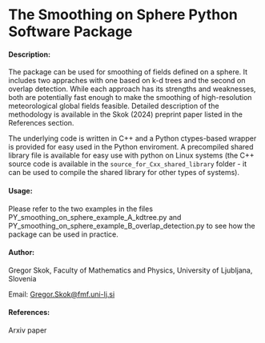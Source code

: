 # The Smoothing on Sphere Python Software Package

#### Description:

The package can be used for smoothing of fields defined on a sphere. It includes two appraches with one based on k-d trees and the second on overlap detection. While each approach has its strengths and weaknesses, both are potentially fast enough to make the smoothing of high-resolution meteorological global fields feasible. Detailed description of the methodology is available in the Skok (2024) preprint paper listed in the References section. 

The underlying code is written in C++ and a Python ctypes-based wrapper is provided for easy used in the Python enviroment. A precompiled shared library file is available for easy use with python on Linux systems (the C++ source code is available in the `source_for_Cxx_shared_library` folder - it can be used to compile the shared library for other types of systems). 

#### Usage:

Please refer to the two examples in the files PY_smoothing_on_sphere_example_A_kdtree.py and PY_smoothing_on_sphere_example_B_overlap_detection.py to see how the package can be used in practice. 

#### Author:

Gregor Skok, Faculty of Mathematics and Physics, University of Ljubljana, Slovenia

Email: Gregor.Skok@fmf.uni-lj.si

#### References:

Arxiv paper
